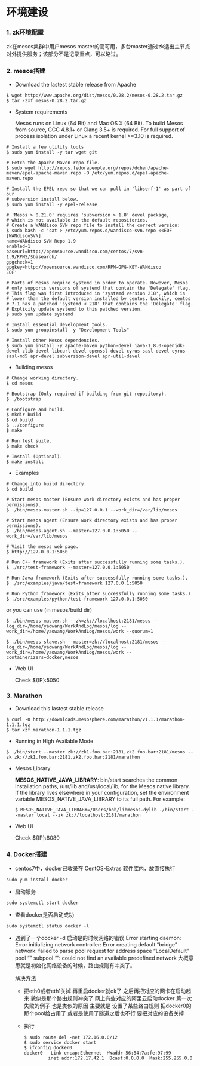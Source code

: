# 环境建设

### 1. zk环境配置

zk在mesos集群中用户mesos master的高可用，多台master通过zk选出主节点对外提供服务；该部分不是记录重点，可以略过。

### 2. mesos搭建

* Download the lastest stable release from Apache

```shell
$ wget http://www.apache.org/dist/mesos/0.28.2/mesos-0.28.2.tar.gz
$ tar -zxf mesos-0.28.2.tar.gz
```

* System requirements

	Mesos runs on Linux (64 Bit) and Mac OS X (64 Bit). To build Mesos from source, GCC 4.8.1+ or Clang 3.5+ is required.
For full support of process isolation under Linux a recent kernel >=3.10 is required.

```shell
# Install a few utility tools
$ sudo yum install -y tar wget git

# Fetch the Apache Maven repo file.
$ sudo wget http://repos.fedorapeople.org/repos/dchen/apache-maven/epel-apache-maven.repo -O /etc/yum.repos.d/epel-apache-maven.repo

# Install the EPEL repo so that we can pull in 'libserf-1' as part of our
# subversion install below.
$ sudo yum install -y epel-release

# 'Mesos > 0.21.0' requires 'subversion > 1.8' devel package,
# which is not available in the default repositories.
# Create a WANdisco SVN repo file to install the correct version:
$ sudo bash -c 'cat > /etc/yum.repos.d/wandisco-svn.repo <<EOF
[WANdiscoSVN]
name=WANdisco SVN Repo 1.9
enabled=1
baseurl=http://opensource.wandisco.com/centos/7/svn-1.9/RPMS/$basearch/
gpgcheck=1
gpgkey=http://opensource.wandisco.com/RPM-GPG-KEY-WANdisco
EOF'

# Parts of Mesos require systemd in order to operate. However, Mesos
# only supports versions of systemd that contain the 'Delegate' flag.
# This flag was first introduced in 'systemd version 218', which is
# lower than the default version installed by centos. Luckily, centos
# 7.1 has a patched 'systemd < 218' that contains the 'Delegate' flag.
# Explicity update systemd to this patched version.
$ sudo yum update systemd

# Install essential development tools.
$ sudo yum groupinstall -y "Development Tools"

# Install other Mesos dependencies.
$ sudo yum install -y apache-maven python-devel java-1.8.0-openjdk-devel zlib-devel libcurl-devel openssl-devel cyrus-sasl-devel cyrus-sasl-md5 apr-devel subversion-devel apr-util-devel
```

* Building mesos

```shell
# Change working directory.
$ cd mesos

# Bootstrap (Only required if building from git repository).
$ ./bootstrap

# Configure and build.
$ mkdir build
$ cd build
$ ../configure
$ make

# Run test suite.
$ make check

# Install (Optional).
$ make install
```

* Examples

```shell
# Change into build directory.
$ cd build

# Start mesos master (Ensure work directory exists and has proper permissions).
$ ./bin/mesos-master.sh --ip=127.0.0.1 --work_dir=/var/lib/mesos

# Start mesos agent (Ensure work directory exists and has proper permissions).
$ ./bin/mesos-agent.sh --master=127.0.0.1:5050 --work_dir=/var/lib/mesos

# Visit the mesos web page.
$ http://127.0.0.1:5050

# Run C++ framework (Exits after successfully running some tasks.).
$ ./src/test-framework --master=127.0.0.1:5050

# Run Java framework (Exits after successfully running some tasks.).
$ ./src/examples/java/test-framework 127.0.0.1:5050

# Run Python framework (Exits after successfully running some tasks.).
$ ./src/examples/python/test-framework 127.0.0.1:5050
```

or you can use (in mesos/build dir)

```shell
$ ./bin/mesos-master.sh --zk=zk://localhost:2181/mesos --log_dir=/home/yaowang/WorkAndLog/mesos/log --work_dir=/home/yaowang/WorkAndLog/mesos/work --quorum=1
               
$ ./bin/mesos-slave.sh --master=zk://localhost:2181/mesos --log_dir=/home/yaowang/WorkAndLog/mesos/log --work_dir=/home/yaowang/WorkAndLog/mesos/work --containerizers=docker,mesos
```

* Web UI

	Check ${IP}:5050

### 3. Marathon

* Download this lastest stable release

```shell
$ curl -O http://downloads.mesosphere.com/marathon/v1.1.1/marathon-1.1.1.tgz
$ tar xzf marathon-1.1.1.tgz
```

* Running in High Available Mode

```shell
$ ./bin/start --master zk://zk1.foo.bar:2181,zk2.foo.bar:2181/mesos --zk zk://zk1.foo.bar:2181,zk2.foo.bar:2181/marathon
```

* Mesos Library

	**MESOS_NATIVE_JAVA_LIBRARY**: bin/start searches the common installation paths, /usr/lib and/usr/local/lib, for the Mesos native library. If the library lives elsewhere in your configuration, set the environment variable MESOS_NATIVE_JAVA_LIBRARY to its full path.
For example:

	```shell
	$ MESOS_NATIVE_JAVA_LIBRARY=/Users/bob/libmesos.dylib ./bin/start --master local --zk zk://localhost:2181/marathon
	```

* Web UI

	Check ${IP}:8080
	
### 4. Docker搭建

* centos7中，docker已收录在 CentOS-Extras 软件库内，故直接执行

```shell
sudo yum install docker
```

* 启动服务

```shell
sudo systemctl start docker
```

* 查看docker是否启动成功

```shell
sudo systemctl status docker -l
```

* 遇到了一个docker -d 启动是的时候网络的错误 Error starting daemon: Error initializing network controller: Error creating default “bridge” network: failed to parse pool request for address space “LocalDefault” pool “” subpool “”: could not find an available predefined network 大概意思就是初始化网络设备的时候，路由规则有冲突了。

	解决方法 

	* 把eth0或者eth1关掉 再重启docker就ok了 之后再把对应的网卡在启动起来 貌似是那个路由规则冲突了 网上有些对应的阿里云启动docker 第一次失败的例子 也是类似的原因 主要就是 设置了某些路由规则 把docker0的那个pool给占用了 或者是使用了隧道之后也不行 要把对应的设备关掉
	
	* 执行

		```shell
		$ sudo route del -net 172.16.0.0/12
		$ sudo service docker start
		$ ifconfig docker0
		docker0   Link encap:Ethernet  HWaddr 56:84:7a:fe:97:99
	     		 inet addr:172.17.42.1  Bcast:0.0.0.0  Mask:255.255.0.0
		
		```

